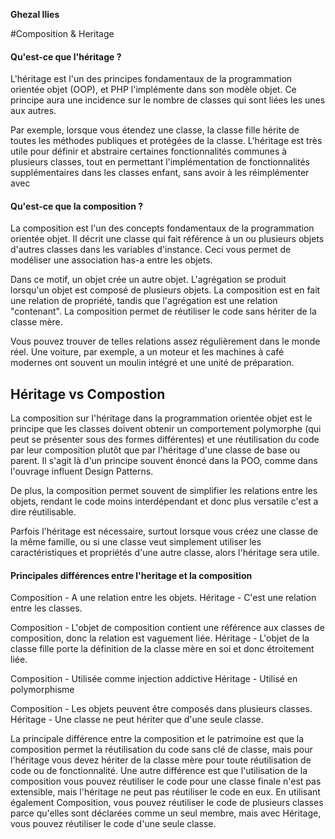 **Ghezal Ilies**	

#Composition & Heritage

#### Qu'est-ce que l'héritage ?
	
L'héritage est l'un des principes fondamentaux de la programmation orientée objet (OOP), et PHP l'implémente dans son modèle objet. Ce principe aura une incidence sur le nombre de classes qui sont liées les unes aux autres.

Par exemple, lorsque vous étendez une classe, la classe fille hérite de toutes les méthodes publiques et protégées de la classe.
L'héritage est très utile pour définir et abstraire certaines fonctionnalités communes à plusieurs classes, tout en permettant l'implémentation de fonctionnalités supplémentaires dans les classes enfant, sans avoir à les réimplémenter avec

#### Qu'est-ce que la composition ?

La composition est l'un des concepts fondamentaux de la programmation orientée objet. Il décrit une classe qui fait référence à un ou plusieurs objets d'autres classes dans les variables d'instance. Ceci vous permet de modéliser une association has-a entre les objets.
	
Dans ce motif, un objet crée un autre objet. L'agrégation se produit lorsqu'un objet est composé de plusieurs objets. La composition est en fait une relation de propriété, tandis que l'agrégation est une relation "contenant". La composition permet de réutiliser le code sans hériter de la classe mère.

Vous pouvez trouver de telles relations assez régulièrement dans le monde réel. Une voiture, par exemple, a un moteur et les machines à café modernes ont souvent un moulin intégré et une unité de préparation.

## Héritage vs Compostion  

La composition sur l'héritage dans la programmation orientée objet est le principe que les classes doivent obtenir un comportement polymorphe (qui peut se présenter sous des formes différentes) et une réutilisation du code par leur composition plutôt que par l'héritage d'une classe de base ou parent. Il s'agit là d'un principe souvent énoncé dans la POO, comme dans l'ouvrage influent Design Patterns.

De plus, la composition permet souvent de simplifier les relations entre les objets, rendant le code moins interdépendant et donc plus versatile c'est a dire réutilisable.
	
Parfois l'héritage est nécessaire, surtout lorsque vous créez une classe de la même famille, ou si une classe veut simplement utiliser les caractéristiques et propriétés d'une autre classe, alors l'héritage sera utile.

#### Principales différences entre l'heritage et la composition

Composition - A une relation entre les objets.
Héritage - C'est une relation entre les classes.

Composition - L'objet de composition contient une référence aux classes de composition, donc la relation est vaguement liée.
Héritage - L'objet de la classe fille porte la définition de la classe mère en soi et donc étroitement liée.

Composition - Utilisée comme injection addictive
Héritage - Utilisé en polymorphisme

Composition - Les objets peuvent être composés dans plusieurs classes.
Héritage - Une classe ne peut hériter que d'une seule classe.


La principale différence entre la composition et le patrimoine est que la composition permet la réutilisation du code sans clé de classe, mais pour l'héritage vous devez hériter de la classe mère pour toute réutilisation de code ou de fonctionnalité. Une autre différence est que l'utilisation de la composition vous pouvez réutiliser le code pour une classe finale n'est pas extensible, mais l'héritage ne peut pas réutiliser le code en eux. En utilisant également Composition, vous pouvez réutiliser le code de plusieurs classes parce qu'elles sont déclarées comme un seul membre, mais avec Héritage, vous pouvez réutiliser le code d'une seule classe.